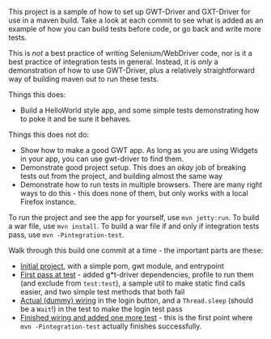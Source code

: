 This project is a sample of how to set up GWT-Driver and GXT-Driver for use in a maven build. Take a look at each commit to see what is added as an example of how you can build tests before code, or go back and write more tests.

This is *not* a best practice of writing Selenium/WebDriver code, nor is it a best practice of integration tests in general. Instead, it is *only* a demonstration of how to use GWT-Driver, plus a relatively straightforward way of building maven out to run these tests.

Things this does:

 * Build a HelloWorld style app, and some simple tests demonstrating how to poke it and be sure it behaves.

Things this does not do:

 * Show how to make a good GWT app. As long as you are using Widgets in your app, you can use gwt-driver to find them.
 * Demonstrate good project setup. This does an _okay_ job of breaking tests out from the project, and building almost the same way
 * Demonstrate how to run tests in multiple browsers. There are many right ways to do this - this does none of them, but only works with a local Firefox instance.

To run the project and see the app for yourself, use `mvn jetty:run`. To build a war file, use `mvn install`. To build a war file if and only if integration tests pass, use `mvn -Pintegration-test`.

Walk through this build one commit at a time - the important parts are these:

 * [Initial project](https://github.com/niloc132/gwt-driver-sample/commit/05438895af547f81a42c1cbfa6166cac28825f43), with a simple pom, gwt module, and entrypoint 
 * [First pass at test](https://github.com/niloc132/gwt-driver-sample/commit/71422937a46e896818bd52b3f89342c73df8d012) - added g\*t-driver dependencies, profile to run them (and exclude from `test:test`), a sample util to make static find calls easier, and two simple test methods that both fail
 * [Actual (dummy) wiring](https://github.com/niloc132/gwt-driver-sample/commit/1dc5fa4aa6e442976c08488a3d1590f368f6f2e8) in the login button, and a `Thread.sleep` (should be a `Wait`!) in the test to make the login test pass
 * [Finished wiring and added one more test](https://github.com/niloc132/gwt-driver-sample/commit/d482b4a351237f614e71442ebbc6d17036d335c9) - this is the first point where `mvn -Pintegration-test` actually finishes successfully.


